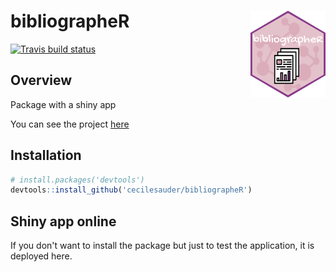 # bibliographeR <img src='man/img/sticker_moyen.png' align="right" height="139" />

[![Travis build
status](https://travis-ci.com/cecilesauder/bibliographeR.svg?branch=master)](https://travis-ci.com/cecilesauder/bibliographeR)

## Overview

Package with a shiny app

You can see the project [here](https://github.com/propan2one/BibliographeR)


## Installation 

``` r
# install.packages('devtools')
devtools::install_github('cecilesauder/bibliographeR')
```

## Shiny app online

If you don't want to install the package but just to test the application, it is deployed here.
